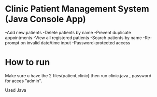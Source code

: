 # Clinic Patient Management System (Java Console App) 

-Add new patients
-Delete patients by name
-Prevent duplicate appointments
-View all registered patients
-Search patients by name
-Re-prompt on invalid date/time input
-Password-protected access

# How to run
Make sure u have the 2 files(patient,clinic)
then run clinic.java , password for acces "admin".

Used Java

 
